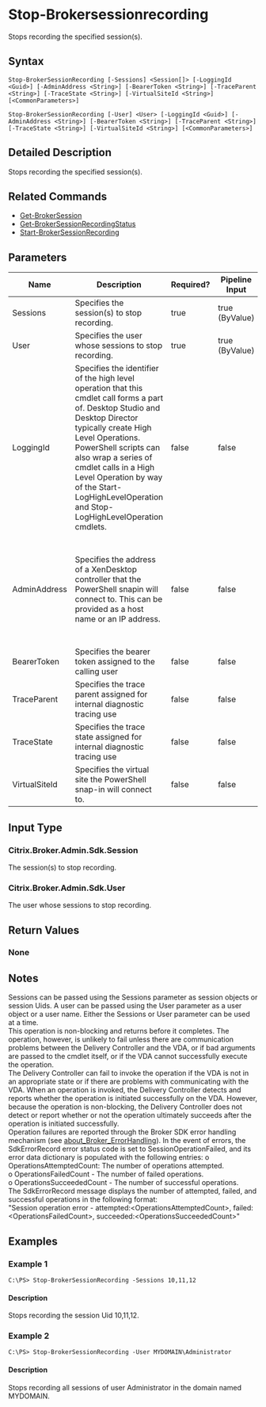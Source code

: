 ﻿
# Stop-Brokersessionrecording
Stops recording the specified session(s).
## Syntax

```
Stop-BrokerSessionRecording [-Sessions] <Session[]> [-LoggingId <Guid>] [-AdminAddress <String>] [-BearerToken <String>] [-TraceParent <String>] [-TraceState <String>] [-VirtualSiteId <String>] [<CommonParameters>]  
  
Stop-BrokerSessionRecording [-User] <User> [-LoggingId <Guid>] [-AdminAddress <String>] [-BearerToken <String>] [-TraceParent <String>] [-TraceState <String>] [-VirtualSiteId <String>] [<CommonParameters>]
```

## Detailed Description
Stops recording the specified session(s).


## Related Commands

* [Get-BrokerSession](../Get-BrokerSession/)
* [Get-BrokerSessionRecordingStatus](../Get-BrokerSessionRecordingStatus/)
* [Start-BrokerSessionRecording](../Start-BrokerSessionRecording/)
## Parameters
| Name   | Description | Required? | Pipeline Input | Default Value |
| --- | --- | --- | --- | --- |
| Sessions | Specifies the session(s) to stop recording. | true | true (ByValue) |  |
| User | Specifies the user whose sessions to stop recording. | true | true (ByValue) |  |
| LoggingId | Specifies the identifier of the high level operation that this cmdlet call forms a part of. Desktop Studio and Desktop Director typically create High Level Operations. PowerShell scripts can also wrap a series of cmdlet calls in a High Level Operation by way of the Start-LogHighLevelOperation and Stop-LogHighLevelOperation cmdlets. | false | false |  |
| AdminAddress | Specifies the address of a XenDesktop controller that the PowerShell snapin will connect to. This can be provided as a host name or an IP address. | false | false | Localhost. Once a value is provided by any cmdlet, this value will become the default. |
| BearerToken | Specifies the bearer token assigned to the calling user | false | false |  |
| TraceParent | Specifies the trace parent assigned for internal diagnostic tracing use | false | false |  |
| TraceState | Specifies the trace state assigned for internal diagnostic tracing use | false | false |  |
| VirtualSiteId | Specifies the virtual site the PowerShell snap-in will connect to. | false | false |  |

## Input Type

### Citrix.Broker.Admin.Sdk.Session
The session(s) to stop recording.
### Citrix.Broker.Admin.Sdk.User
The user whose sessions to stop recording.
## Return Values

### None

## Notes
Sessions can be passed using the Sessions parameter as session objects or session Uids. A user can be passed using the User parameter as a user object or a user name. Either the Sessions or User parameter can be used at a time.  
    This operation is non-blocking and returns before it completes. The operation, however, is unlikely to fail unless there are communication problems between the Delivery Controller and the VDA, or if bad arguments are passed to the cmdlet itself, or if the VDA cannot successfully execute the operation.  
    The Delivery Controller can fail to invoke the operation if the VDA is not in an appropriate state or if there are problems with communicating with the VDA. When an operation is invoked, the Delivery Controller detects and reports whether the operation is initiated successfully on the VDA. However, because the operation is non-blocking, the Delivery Controller does not detect or report whether or not the operation ultimately succeeds after the operation is initiated successfully.  
    Operation failures are reported through the Broker SDK error handling mechanism (see [about\_Broker\_ErrorHandling](../about_Broker_ErrorHandling/)). In the event of errors, the SdkErrorRecord error status code is set to SessionOperationFailed, and its error data dictionary is populated with the following entries: o OperationsAttemptedCount: The number of operations attempted.  
    o OperationsFailedCount - The number of failed operations.  
    o OperationsSucceededCount - The number of successful operations.  
    The SdkErrorRecord message displays the number of attempted, failed, and successful operations in the following format:  
    "Session operation error - attempted:&lt;OperationsAttemptedCount&gt;, failed:&lt;OperationsFailedCount&gt;, succeeded:&lt;OperationsSucceededCount&gt;"
## Examples

### Example 1

```
C:\PS> Stop-BrokerSessionRecording -Sessions 10,11,12
```

#### Description
Stops recording the session Uid 10,11,12.
### Example 2

```
C:\PS> Stop-BrokerSessionRecording -User MYDOMAIN\Administrator
```

#### Description
Stops recording all sessions of user Administrator in the domain named MYDOMAIN.
